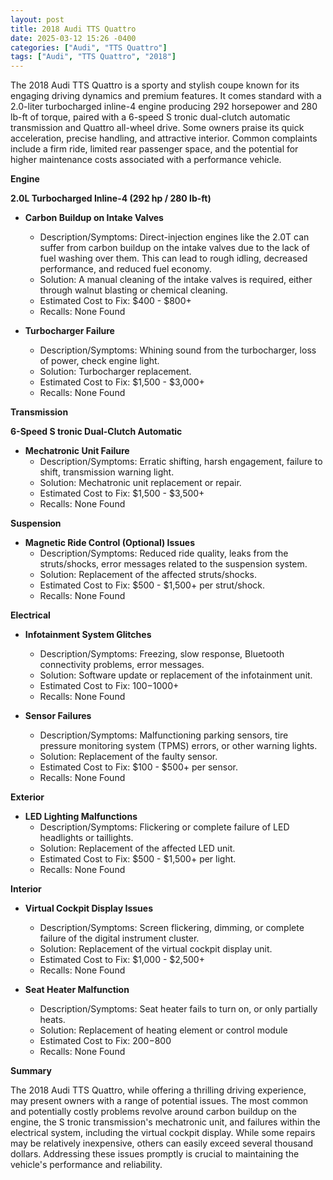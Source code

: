 ```yaml
---
layout: post
title: 2018 Audi TTS Quattro
date: 2025-03-12 15:26 -0400
categories: ["Audi", "TTS Quattro"]
tags: ["Audi", "TTS Quattro", "2018"]
---
```

The 2018 Audi TTS Quattro is a sporty and stylish coupe known for its engaging driving dynamics and premium features. It comes standard with a 2.0-liter turbocharged inline-4 engine producing 292 horsepower and 280 lb-ft of torque, paired with a 6-speed S tronic dual-clutch automatic transmission and Quattro all-wheel drive. Some owners praise its quick acceleration, precise handling, and attractive interior. Common complaints include a firm ride, limited rear passenger space, and the potential for higher maintenance costs associated with a performance vehicle.

**Engine**

**2.0L Turbocharged Inline-4 (292 hp / 280 lb-ft)**

*   **Carbon Buildup on Intake Valves**
    *   Description/Symptoms: Direct-injection engines like the 2.0T can suffer from carbon buildup on the intake valves due to the lack of fuel washing over them. This can lead to rough idling, decreased performance, and reduced fuel economy.
    *   Solution: A manual cleaning of the intake valves is required, either through walnut blasting or chemical cleaning.
    *   Estimated Cost to Fix: $400 - $800+
    * Recalls: None Found

*   **Turbocharger Failure**
    *   Description/Symptoms: Whining sound from the turbocharger, loss of power, check engine light.
    *   Solution: Turbocharger replacement.
    *   Estimated Cost to Fix: $1,500 - $3,000+
     * Recalls: None Found

**Transmission**

**6-Speed S tronic Dual-Clutch Automatic**

*   **Mechatronic Unit Failure**
    *   Description/Symptoms: Erratic shifting, harsh engagement, failure to shift, transmission warning light.
    *   Solution: Mechatronic unit replacement or repair.
    *   Estimated Cost to Fix: $1,500 - $3,500+
    * Recalls: None Found

**Suspension**

*   **Magnetic Ride Control (Optional) Issues**
    *   Description/Symptoms: Reduced ride quality, leaks from the struts/shocks, error messages related to the suspension system.
    *   Solution: Replacement of the affected struts/shocks.
    *   Estimated Cost to Fix: $500 - $1,500+ per strut/shock.
    * Recalls: None Found

**Electrical**

*   **Infotainment System Glitches**
    *   Description/Symptoms: Freezing, slow response, Bluetooth connectivity problems, error messages.
    *   Solution: Software update or replacement of the infotainment unit.
    *   Estimated Cost to Fix: $100-$1000+
    * Recalls: None Found

*   **Sensor Failures**
    *   Description/Symptoms: Malfunctioning parking sensors, tire pressure monitoring system (TPMS) errors, or other warning lights.
    *   Solution: Replacement of the faulty sensor.
    *   Estimated Cost to Fix: $100 - $500+ per sensor.
    * Recalls: None Found

**Exterior**

*   **LED Lighting Malfunctions**
    *   Description/Symptoms: Flickering or complete failure of LED headlights or taillights.
    *   Solution: Replacement of the affected LED unit.
    *   Estimated Cost to Fix: $500 - $1,500+ per light.
    * Recalls: None Found

**Interior**

*   **Virtual Cockpit Display Issues**
    *   Description/Symptoms: Screen flickering, dimming, or complete failure of the digital instrument cluster.
    *   Solution: Replacement of the virtual cockpit display unit.
    *   Estimated Cost to Fix: $1,000 - $2,500+
    * Recalls: None Found

*   **Seat Heater Malfunction**
    *   Description/Symptoms: Seat heater fails to turn on, or only partially heats.
    *   Solution: Replacement of heating element or control module
    *   Estimated Cost to Fix: $200-$800
    * Recalls: None Found

**Summary**

The 2018 Audi TTS Quattro, while offering a thrilling driving experience, may present owners with a range of potential issues. The most common and potentially costly problems revolve around carbon buildup on the engine, the S tronic transmission's mechatronic unit, and failures within the electrical system, including the virtual cockpit display. While some repairs may be relatively inexpensive, others can easily exceed several thousand dollars. Addressing these issues promptly is crucial to maintaining the vehicle's performance and reliability.

